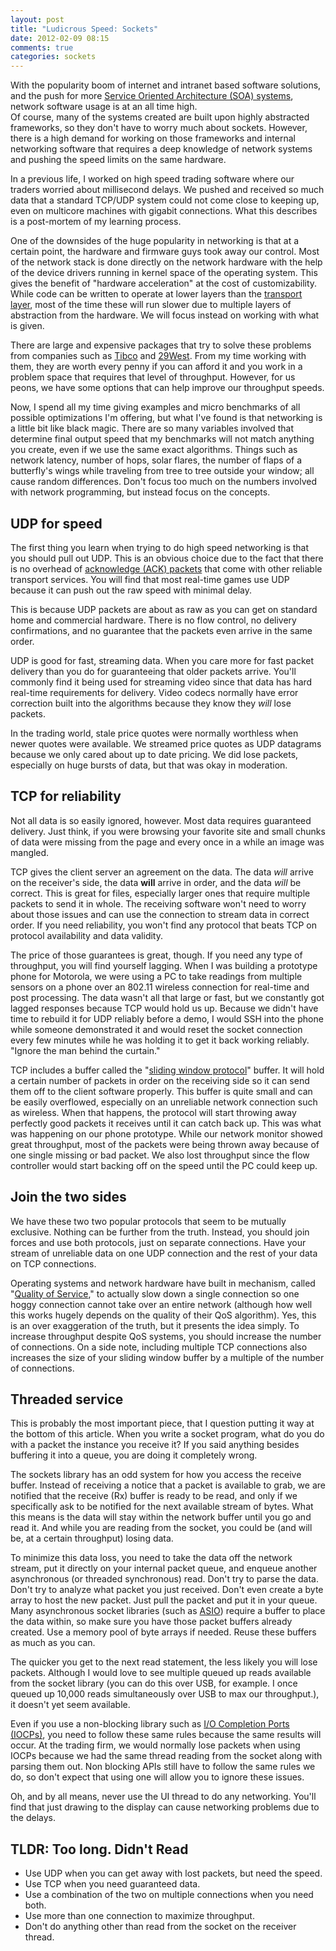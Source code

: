 ```yaml
---
layout: post
title: "Ludicrous Speed: Sockets"
date: 2012-02-09 08:15
comments: true
categories: sockets
---
```


With the popularity boom of internet and intranet based software solutions, and the push for more
[Service Oriented Architecture (SOA) systems][soa], network software usage is at an all time high.  
Of course, many of the systems created are built upon highly abstracted frameworks, so they don't 
have to worry much about sockets.  However, there is a high demand for working on those 
frameworks and internal networking software that requires a deep knowledge of network systems and 
pushing the speed limits on the same hardware.  

In a previous life, I worked on high speed trading software where our traders worried about
millisecond delays.  We pushed and received so much data that a standard TCP/UDP system could not
come close to keeping up, even on multicore machines with gigabit connections.  What this describes
is a post-mortem of my learning process.

<!-- more -->

One of the downsides of the huge popularity in networking is that at a certain point, the hardware
and firmware guys took away our control.  Most of the network stack is done directly on the network
hardware with the help of the device drivers running in kernel space of the operating system.  This gives
the benefit of "hardware acceleration" at the cost of customizability.  While code can be written to operate
at lower layers than the [transport layer][transport layer], most of the time these will run slower due 
to multiple layers of abstraction from the hardware.  We will focus instead on working with what is given.

There are large and expensive packages that try to solve these problems from companies such as 
[Tibco](http://www.tibco.com/) and [29West](http://www.informatica.com/us/products/messaging/). 
From my time working with them, they are worth every penny if you can afford it and you work in
a problem space that requires that level of throughput.  However, for us peons, we have some options that
can help improve our throughput speeds.

Now, I spend all my time giving examples and micro benchmarks of all possible optimizations I'm offering,
but what I've found is that networking is a little bit like black magic.  There are so many variables
involved that determine final output speed that my benchmarks will not match anything you create, even
if we use the same exact algorithms.  Things such as network latency, number of hops, solar flares, the number
of flaps of a butterfly's wings while traveling from tree to tree outside your window; all cause random differences.
Don't focus too much on the numbers involved with network programming, but instead focus on the concepts.

UDP for speed
-------------

The first thing you learn when trying to do high speed networking is that you should pull out UDP.  This
is an obvious choice due to the fact that there is no overhead of [acknowledge (ACK) packets][ack] that come with
other reliable transport services.  You will find that most real-time games use UDP because it can push
out the raw speed with minimal delay.  

This is because UDP packets are about as raw as you can get on standard home and commercial hardware.  There 
is no flow control, no delivery confirmations, and no guarantee that the packets even arrive in the same order.

UDP is good for fast, streaming data.  When you care more for fast packet delivery than you do for guaranteeing
that older packets arrive.  You'll commonly find it being used for streaming video since that data has 
hard real-time requirements for delivery.  Video codecs normally have error correction built into the 
algorithms because they know they *will* lose packets.

In the trading world, stale price quotes were normally worthless when newer quotes were available.  We streamed
price quotes as UDP datagrams because we only cared about up to date pricing.  We did lose packets, especially 
on huge bursts of data, but that was okay in moderation.

TCP for reliability
-------------------

Not all data is so easily ignored, however.  Most data requires guaranteed delivery.  Just think, if you 
were browsing your favorite site and small chunks of data were missing from the page and every once in a while
an image was mangled.

TCP gives the client server an agreement on the data.  The data *will* arrive on the receiver's side,
the data **will** arrive in order, and the data *will* be correct.  This is great for files, especially 
larger ones that require multiple packets to send it in whole.  The receiving software won't need to 
worry about those issues and can use the connection to stream data in correct order.  If you need 
reliability, you won't find any protocol that beats TCP on protocol availability and data validity.

The price of those guarantees is great, though.  If you need any type of throughput, you will find
yourself lagging.  When I was building a prototype phone for Motorola, we were using a PC to take readings
from multiple sensors on a phone over an 802.11 wireless connection for real-time and post processing.
The data wasn't all that large or fast, but we constantly got lagged responses because TCP would hold us up.
Because we didn't have time to rebuild it for UDP reliably before a demo, I would SSH into the phone
while someone demonstrated it and would reset the socket connection every few minutes while he was holding
it to get it back working reliably.  "Ignore the man behind the curtain."

TCP includes a buffer called the "[sliding window protocol][sliding window]" buffer.  It will hold a certain number of packets in order
on the receiving side so it can send them off to the client software properly.  This buffer is quite small
and can be easily overflowed, especially on an unreliable network connection such as wireless.  When that
happens, the protocol will start throwing away perfectly good packets it receives until it can catch
back up.  This was what was happening on our phone prototype.  While our network monitor showed great
throughput, most of the packets were being thrown away because of one single missing or bad packet.  We also
lost throughput since the flow controller would start backing off on the speed until the PC could keep up.

Join the two sides
------------------

We have these two two popular protocols that seem to be mutually exclusive.  Nothing can be further from
the truth.  Instead, you should join forces and use both protocols, just on separate connections.  Have
your stream of unreliable data on one UDP connection and the rest of your data on TCP connections.

Operating systems and network hardware have built in mechanism, called "[Quality of Service][qos],"
to actually slow down a single connection so one hoggy connection cannot take over an entire network 
(although how well this works hugely depends on the quality of their QoS algorithm).  Yes, this is an
over exaggeration of the truth, but it presents the idea simply.  To increase throughput despite QoS
systems, you should increase the number of connections.  On a side note, including multiple TCP 
connections also increases the size of your sliding window buffer by a multiple of the number of 
connections.

Threaded service
----------------

This is probably the most important piece, that I question putting it way at the bottom of this article.
When you write a socket program, what do you do with a packet the instance you receive it?  If you said
anything besides buffering it into a queue, you are doing it completely wrong.

The sockets library has an odd system for how you access the receive buffer.  Instead of receiving a
notice that a packet is available to grab, we are notified that the receive (Rx) buffer is ready to be
read, and only if we specifically ask to be notified for the next available stream of bytes.  What this
means is the data will stay within the network buffer until you go and read it.  And while you are reading
from the socket, you could be (and will be, at a certain throughput) losing data.

To minimize this data loss, you need to take the data off the network stream, put it directly on your
internal packet queue, and enqueue another asynchronous (or threaded synchronous) read.  Don't try to parse
the data.  Don't try to analyze what packet you just received.  Don't even create a byte array to host the new
packet.  Just pull the packet and put it in your queue.  Many asynchronous socket libraries (such as [ASIO][asio])
require a buffer to place the data within, so make sure you have those packet buffers already created.  Use
a memory pool of byte arrays if needed.  Reuse these buffers as much as you can.

The quicker you get to the next read statement, the less likely you will lose packets.  Although I would 
love to see multiple queued up reads available from the socket library (you can do this over USB, for
example.  I once queued up 10,000 reads simultaneously over USB to max our throughput.), it doesn't yet 
seem available.

Even if you use a non-blocking library such as [I/O Completion Ports (IOCPs)][iocp], you need to follow these same rules
because the same results will occur.  At the trading firm, we would normally lose packets when using 
IOCPs because we had the same thread reading from the socket along with parsing them out.  Non blocking APIs
still have to follow the same rules we do, so don't expect that using one will allow you to ignore these issues.

Oh, and by all means, never use the UI thread to do any networking.  You'll find that just drawing to the display
can cause networking problems due to the delays.

TLDR: Too long. Didn't Read
---------------------------

* Use UDP when you can get away with lost packets, but need the speed.
* Use TCP when you need guaranteed data.
* Use a combination of the two on multiple connections when you need both.
* Use more than one connection to maximize throughput.
* Don't do anything other than read from the socket on the receiver thread.

[soa]: http://en.wikipedia.org/wiki/Service-oriented_architecture
[iocp]: http://en.wikipedia.org/wiki/Input/output_completion_port
[qos]: http://en.wikipedia.org/wiki/Quality_of_service
[ack]: http://en.wikipedia.org/wiki/Acknowledgement_(data_networks)
[transport layer]: http://en.wikipedia.org/wiki/Transport_layer
[sliding window]: http://en.wikipedia.org/wiki/Sliding_window_protocol
[asio]: http://www.boost.org/doc/libs/1_48_0/doc/html/boost_asio.html
